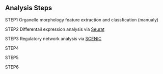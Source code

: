 ## Analysis Steps
STEP1 
Organelle morphology feature extraction and classfication (manualy)

STEP2
Differentail expression analysis via [Seurat](https://github.com/tornado2047/HSC-pipeline/blob/main/R/scRNA%20analysis%20via%20Seurat)

STEP3
Regulatory network analysis via [SCENIC](https://github.com/tornado2047/HSC-pipeline/blob/main/R/TF%20analysis%20via%20SCENIC)

STEP4

STEP5

STEP6
